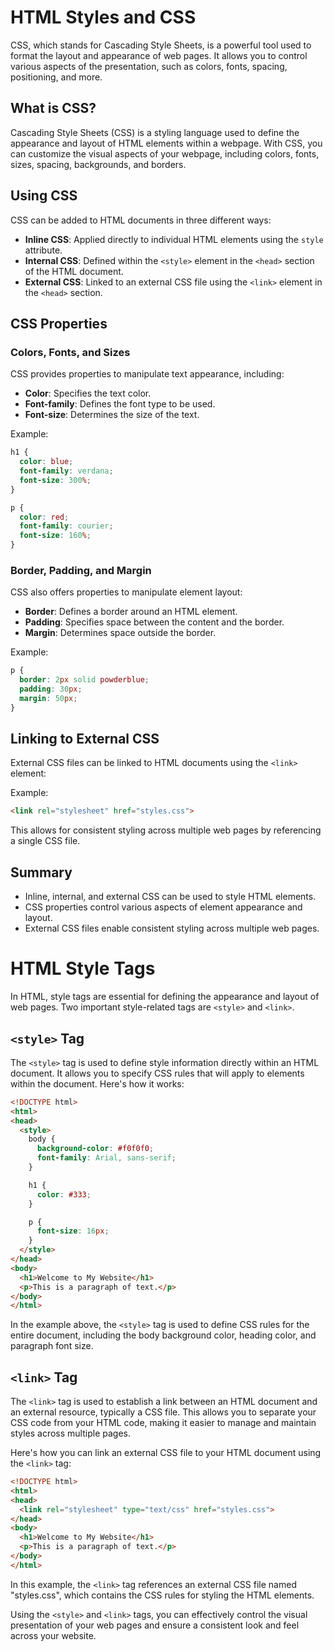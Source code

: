 # HTML Styles and CSS
CSS, which stands for Cascading Style Sheets, is a powerful tool used to format the layout and appearance of web pages. It allows you to control various aspects of the presentation, such as colors, fonts, spacing, positioning, and more.
## What is CSS?
Cascading Style Sheets (CSS) is a styling language used to define the appearance and layout of HTML elements within a webpage. With CSS, you can customize the visual aspects of your webpage, including colors, fonts, sizes, spacing, backgrounds, and borders.
## Using CSS

CSS can be added to HTML documents in three different ways:

- **Inline CSS**: Applied directly to individual HTML elements using the `style` attribute.
- **Internal CSS**: Defined within the `<style>` element in the `<head>` section of the HTML document.
- **External CSS**: Linked to an external CSS file using the `<link>` element in the `<head>` section.

## CSS Properties

### Colors, Fonts, and Sizes

CSS provides properties to manipulate text appearance, including:

- **Color**: Specifies the text color.
- **Font-family**: Defines the font type to be used.
- **Font-size**: Determines the size of the text.

Example:

```css
h1 {
  color: blue;
  font-family: verdana;
  font-size: 300%;
}

p {
  color: red;
  font-family: courier;
  font-size: 160%;
}
```

### Border, Padding, and Margin

CSS also offers properties to manipulate element layout:

- **Border**: Defines a border around an HTML element.
- **Padding**: Specifies space between the content and the border.
- **Margin**: Determines space outside the border.

Example:

```css
p {
  border: 2px solid powderblue;
  padding: 30px;
  margin: 50px;
}
```

## Linking to External CSS

External CSS files can be linked to HTML documents using the `<link>` element:

Example:

```html
<link rel="stylesheet" href="styles.css">
```

This allows for consistent styling across multiple web pages by referencing a single CSS file.

## Summary

- Inline, internal, and external CSS can be used to style HTML elements.
- CSS properties control various aspects of element appearance and layout.
- External CSS files enable consistent styling across multiple web pages.

# HTML Style Tags

In HTML, style tags are essential for defining the appearance and layout of web pages. Two important style-related tags are `<style>` and `<link>`.

## `<style>` Tag

The `<style>` tag is used to define style information directly within an HTML document. It allows you to specify CSS rules that will apply to elements within the document. Here's how it works:

```html
<!DOCTYPE html>
<html>
<head>
  <style>
    body {
      background-color: #f0f0f0;
      font-family: Arial, sans-serif;
    }

    h1 {
      color: #333;
    }

    p {
      font-size: 16px;
    }
  </style>
</head>
<body>
  <h1>Welcome to My Website</h1>
  <p>This is a paragraph of text.</p>
</body>
</html>
```

In the example above, the `<style>` tag is used to define CSS rules for the entire document, including the body background color, heading color, and paragraph font size.

## `<link>` Tag

The `<link>` tag is used to establish a link between an HTML document and an external resource, typically a CSS file. This allows you to separate your CSS code from your HTML code, making it easier to manage and maintain styles across multiple pages.

Here's how you can link an external CSS file to your HTML document using the `<link>` tag:

```html
<!DOCTYPE html>
<html>
<head>
  <link rel="stylesheet" type="text/css" href="styles.css">
</head>
<body>
  <h1>Welcome to My Website</h1>
  <p>This is a paragraph of text.</p>
</body>
</html>
```

In this example, the `<link>` tag references an external CSS file named "styles.css", which contains the CSS rules for styling the HTML elements.

Using the `<style>` and `<link>` tags, you can effectively control the visual presentation of your web pages and ensure a consistent look and feel across your website.

